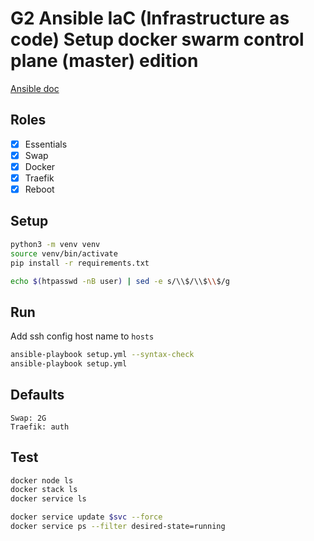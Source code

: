 # G2 Ansible IaC (Infrastructure as code) Setup docker swarm control plane (master) edition

[Ansible doc](https://docs.ansible.com/ansible/latest/installation_guide/intro_installation.html)

## Roles
- [x] Essentials
- [x] Swap
- [x] Docker
- [x] Traefik
- [x] Reboot

## Setup
```sh
python3 -m venv venv
source venv/bin/activate
pip install -r requirements.txt

echo $(htpasswd -nB user) | sed -e s/\\$/\\$\\$/g
```

## Run
Add ssh config host name to `hosts`
```sh
ansible-playbook setup.yml --syntax-check
ansible-playbook setup.yml
```

## Defaults
```
Swap: 2G
Traefik: auth
```

## Test
```sh
docker node ls
docker stack ls
docker service ls

docker service update $svc --force
docker service ps --filter desired-state=running
```
